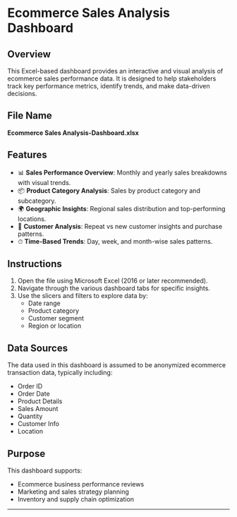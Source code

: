 # Ecommerce Sales Analysis Dashboard

## Overview

This Excel-based dashboard provides an interactive and visual analysis of ecommerce sales performance data. It is designed to help stakeholders track key performance metrics, identify trends, and make data-driven decisions.

## File Name

**Ecommerce Sales Analysis-Dashboard.xlsx**

## Features

- 📊 **Sales Performance Overview**: Monthly and yearly sales breakdowns with visual trends.
- 📦 **Product Category Analysis**: Sales by product category and subcategory.
- 🌍 **Geographic Insights**: Regional sales distribution and top-performing locations.
- 👥 **Customer Analysis**: Repeat vs new customer insights and purchase patterns.
- ⏱ **Time-Based Trends**: Day, week, and month-wise sales patterns.

## Instructions

1. Open the file using Microsoft Excel (2016 or later recommended).
2. Navigate through the various dashboard tabs for specific insights.
3. Use the slicers and filters to explore data by:
   - Date range
   - Product category
   - Customer segment
   - Region or location

## Data Sources

The data used in this dashboard is assumed to be anonymized ecommerce transaction data, typically including:
- Order ID
- Order Date
- Product Details
- Sales Amount
- Quantity
- Customer Info
- Location

## Purpose

This dashboard supports:
- Ecommerce business performance reviews
- Marketing and sales strategy planning
- Inventory and supply chain optimization

---

